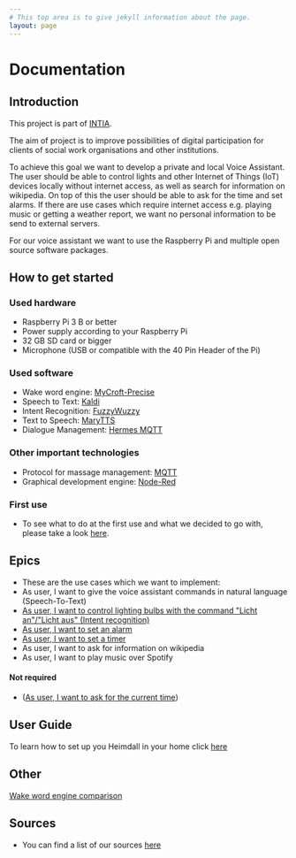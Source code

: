 ```yaml
---
# This top area is to give jekyll information about the page.
layout: page
---
```


# Documentation

## Introduction

This project is part of [INTIA](https://dites.web.th-koeln.de/forschung/projekte/research-projects-intia/).

The aim of project is to improve possibilities of digital participation for clients of social work organisations and other
institutions.   

To achieve this goal we want to develop a private and local Voice Assistant. The user should be able to control lights and 
other Internet of Things (IoT) devices locally without internet access, as well as search for information on wikipedia.
On top of this the user should be able to ask for the time and set alarms. If there are use cases which require internet 
access e.g. playing music or getting a weather report, we want no personal information to be send to external servers.

For our voice assistant we want to use the Raspberry Pi and multiple open source software packages.


## How to get started
### Used hardware
- Raspberry Pi 3 B or better
- Power supply according to your Raspberry Pi
- 32 GB SD card or bigger
- Microphone (USB or compatible with the 40 Pin Header of the Pi)

### Used software
- Wake word engine: [MyCroft-Precise](pages/tech-stack/mycroft.md)
- Speech to Text: [Kaldi](pages/tech-stack/kaldi.md)
- Intent Recognition: [FuzzyWuzzy](./pages/tech-stack/fuzzywuzzy.md)
- Text to Speech: [MaryTTS](pages/tech-stack/marytts.md) 
- Dialogue Management: [Hermes MQTT](pages/tech-stack/hermesmqtt.md)

### Other important technologies 
- Protocol for massage management: [MQTT](pages/information/mqtt.md) 
- Graphical development engine: [Node-Red](pages/information/node-red.md)

### First use
- To see what to do at the first use and what we decided to go with, please take a look [here](pages/information/first-use.md).

## Epics
- These are the use cases which we want to implement:
- As user, I want to give the voice assistant commands in natural language (Speech-To-Text)
- [As user, I want to control lighting bulbs with the command "Licht an"/"Licht aus" (Intent recognition)](pages/epics/lights.md)
- [As user, I want to set an alarm](pages/epics/alarms.md)
- [As user, I want to set a timer](pages/epics/timers.md)
- As user, I want to ask for information on wikipedia
- As user, I want to play music over Spotify


#### Not required
- ([As user, I want to ask for the current time](pages/epics/not-required/current-time.md))

## User Guide

To learn how to set up you Heimdall in your home click [here](pages/users/index.md)


## Other

[Wake word engine comparison](pages/information/wake-word-engine-comparrison.md)

## Sources
- You can find a list of our sources [here](pages/information/source-links.md)

